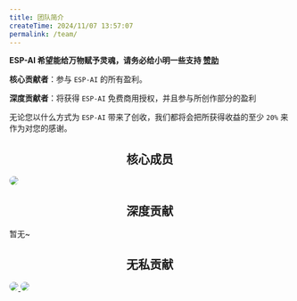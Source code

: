 ```yaml
---
title: 团队简介
createTime: 2024/11/07 13:57:07
permalink: /team/
---
```

 
**ESP-AI 希望能给万物赋予灵魂，请务必给小明一些支持 [赞助](/sponsor/)**

**核心贡献者**：参与 `ESP-AI` 的所有盈利。

**深度贡献者**：将获得 `ESP-AI` 免费商用授权，并且参与所创作部分的盈利

无论您以什么方式为 `ESP-AI` 带来了创收，我们都将会把所获得收益的至少 `20%` 来作为对您的感谢。

 

## <center>核心成员</center>
 
<CardGrid cols="4">
  <Card class="spomsor-card" style="background: transparent;">
    <a class="spomsor-a" href="https://xiaomingio.top/me/" target="_blcok" title="小明IO">
        <img src="https://xiaomingio.top/me/head.jpg" style="border-radius: 50%;"/>
    </a>
  </Card>  
</CardGrid>  

## <center>深度贡献</center> 
暂无~


## <center>无私贡献</center>  
<CardGrid  cols="4">
  <Card class="spomsor-card" style="background: transparent;">
    <a class="spomsor-a" href="https://espai.fun/" target="_blcok" title="未留名的PCB贡献者，ESP-AI 首块开源PCB作者！">
        <img src="https://espai.fun/images/logo-tm.png" style="border-radius: 50%;"/>
    </a>
  </Card> 
  <Card class="spomsor-card" style="background: transparent;">
    <a class="spomsor-a" href="https://www.qingningz.cn/" target="_blcok" title="青柠博客，为 ESP-AI 周边做了非常多的贡献！">
        <img src="https://wmimg.com/i/113/2023/08/64ec78404d85d.jpg" style="border-radius: 50%;"/>
    </a>
  </Card> 
</CardGrid>  
